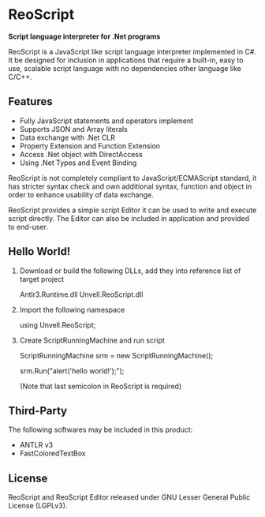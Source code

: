 ReoScript
=========
**Script language interpreter for .Net programs**

ReoScript is a JavaScript like script language interpreter implemented in C#. It be designed for inclusion in applications that require a built-in, easy to use, scalable script language with no dependencies other language like C/C++.

## Features

- Fully JavaScript statements and operators implement
- Supports JSON and Array literals
- Data exchange with .Net CLR
- Property Extension and Function Extension
- Access .Net object with DirectAccess
- Using .Net Types and Event Binding

ReoScript is not completely compliant to JavaScript/ECMAScript standard, it has stricter syntax check and own additional syntax, function and object in order to enhance usability of data exchange. 

ReoScript provides a simple script Editor it can be used to write and execute script directly. The Editor can also be included in application and provided to end-user.

## Hello World!

1. Download or build the following DLLs, add they into reference list of target project

    Antlr3.Runtime.dll
    Unvell.ReoScript.dll

2. Import the following namespace
    
    using Unvell.ReoScript;

3. Create ScriptRunningMachine and run script
    
    ScriptRunningMachine srm = new ScriptRunningMachine();
    
    srm.Run("alert('hello world!');");

    (Note that last semicolon in ReoScript is required)

## Third-Party

The following softwares may be included in this product:

- ANTLR v3
- FastColoredTextBox

## License

ReoScript and ReoScript Editor released under GNU Lesser General Public License (LGPLv3).
